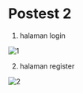# Postest 2

1. halaman login

![1](https://user-images.githubusercontent.com/59532207/227697321-3df9a2e4-03c3-4d94-b823-a1fd52a04de2.png)

2. halaman register

![2](https://user-images.githubusercontent.com/59532207/227697361-8b7e01e7-4eb5-44f3-9adc-d11a73c34fe8.png)

